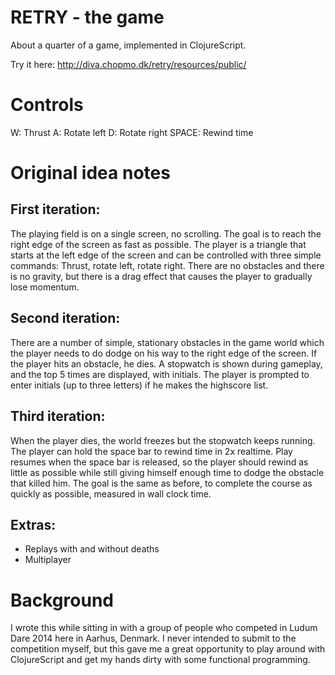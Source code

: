 # RETRY - the game

About a quarter of a game, implemented in ClojureScript. 

Try it here: http://diva.chopmo.dk/retry/resources/public/

# Controls

   W: Thrust
   A: Rotate left
   D: Rotate right
   SPACE: Rewind time

# Original idea notes

## First iteration:
The playing field is on a single screen, no scrolling. The goal is to reach the right edge of the screen as fast as possible. The player is a triangle that starts at the left edge of the screen and can be controlled with three simple commands: Thrust, rotate left, rotate right. There are no obstacles and there is no gravity, but there is a drag effect that causes the player to gradually lose momentum. 

## Second iteration: 
There are a number of simple, stationary obstacles in the game world which the player needs to do dodge on his way to the right edge of the screen. If the player hits an obstacle, he dies. A stopwatch is shown during gameplay, and the top 5 times are displayed, with initials. The player is prompted to enter initials (up to three letters) if he makes the highscore list. 

## Third iteration: 
When the player dies, the world freezes but the stopwatch keeps running. The player can hold the space bar to rewind time in 2x realtime. Play resumes when the space bar is released, so the player should rewind as little as possible while still giving himself enough time to dodge the obstacle that killed him. The goal is the same as before, to complete the course as quickly as possible, measured in wall clock time. 

## Extras: 
 * Replays with and without deaths
 * Multiplayer

# Background

I wrote this while sitting in with a group of people who competed in Ludum Dare 2014 here in Aarhus, Denmark. I never intended to submit to the competition myself, but this gave me a great opportunity to play around with ClojureScript and get my hands dirty with some functional programming. 
